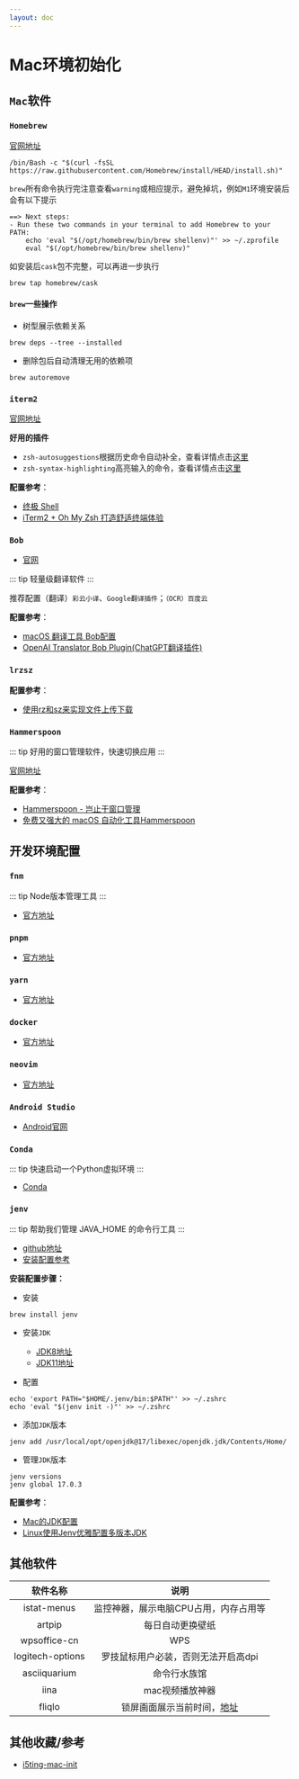 ```yaml
---
layout: doc
---
```


# Mac环境初始化

## `Mac`软件
### `Homebrew`

[官网地址](https://brew.sh/)

```shell
/bin/Bash -c "$(curl -fsSL https://raw.githubusercontent.com/Homebrew/install/HEAD/install.sh)"
```
`brew`所有命令执行完注意查看`warning`或相应提示，避免掉坑，例如`M1`环境安装后会有以下提示

```shell
==> Next steps:
- Run these two commands in your terminal to add Homebrew to your PATH:
    echo 'eval "$(/opt/homebrew/bin/brew shellenv)"' >> ~/.zprofile
    eval "$(/opt/homebrew/bin/brew shellenv)"
```
如安装后`cask`包不完整，可以再进一步执行

```shell
brew tap homebrew/cask
```

#### `brew`一些操作

- 树型展示依赖关系
```shell
brew deps --tree --installed
```
- 删除包后自动清理无用的依赖项
```shell
brew autoremove
```

### `iterm2`

[官网地址](https://iterm2.com/)

**好用的插件**
- `zsh-autosuggestions`根据历史命令自动补全，查看详情点击[这里](https://github.com/zsh-users/zsh-autosuggestions/blob/master/INSTALL.md)
- `zsh-syntax-highlighting`高亮输入的命令，查看详情点击[这里](https://github.com/zsh-users/zsh-syntax-highlighting/blob/master/INSTALL.md)

**配置参考**：
- [终极 Shell](https://macshuo.com/?p=676)
- [iTerm2 + Oh My Zsh 打造舒适终端体验](https://segmentfault.com/a/1190000014992947)

### `Bob`

- [官网](https://bobtranslate.com/)

::: tip
轻量级翻译软件
:::

推荐配置（翻译）`彩云小译`、`Google翻译插件`；`（OCR）百度云`

**配置参考**：

- [macOS 翻译工具 Bob配置](https://sspai.com/post/62721)
- [OpenAI Translator Bob Plugin(ChatGPT翻译插件)](https://github.com/yetone/bob-plugin-openai-translator)

### `lrzsz`
**配置参考**：

- [使用rz和sz来实现文件上传下载](https://segmentfault.com/a/1190000012166969)

### `Hammerspoon`
::: tip
好用的窗口管理软件，快速切换应用
:::

[官网地址](https://www.hammerspoon.org/)

**配置参考**：
- [Hammerspoon - 岂止于窗口管理](https://zhuanlan.zhihu.com/p/72499152)
- [免费又强大的 macOS 自动化工具Hammerspoon](https://sspai.com/post/53992)

## 开发环境配置

### `fnm`
::: tip
Node版本管理工具
:::

- [官方地址](https://github.com/Schniz/fnm)

### `pnpm`

- [官方地址](https://pnpm.io/)

### `yarn`

- [官方地址](https://yarnpkg.com/)

### `docker`

- [官方地址](https://www.docker.com/)

### `neovim`

- [官方地址](https://neovim.io/)

### `Android Studio`

- [Android官网](https://developer.android.com/?hl=zh-cn)


### `Conda`
::: tip
快速启动一个Python虚拟环境
:::
- [Conda](https://docs.conda.io/en/latest/)

### `jenv`

::: tip
帮助我们管理 JAVA_HOME 的命令行工具
:::
- [github地址](https://github.com/jenv/jenv)
- [安装配置参考](https://tobebetterjavaer.com/overview/jdk-install-config.html#macos-%E7%94%A8%E6%88%B7)

**安装配置步骤：**
- 安装
```shell
brew install jenv
```

- 安装`JDK`
  - [JDK8地址](https://www.oracle.com/java/technologies/downloads/#java8)
  - [JDK11地址](https://www.oracle.com/java/technologies/downloads/#java11)

- 配置
```shell
echo 'export PATH="$HOME/.jenv/bin:$PATH"' >> ~/.zshrc
echo 'eval "$(jenv init -)"' >> ~/.zshrc
```
- 添加`JDK`版本
```shell
jenv add /usr/local/opt/openjdk@17/libexec/openjdk.jdk/Contents/Home/
```
- 管理`JDK`版本
```shell
jenv versions
jenv global 17.0.3
```

**配置参考**：

- [Mac的JDK配置](https://cloud.tencent.com/developer/article/1782923)
- [Linux使用Jenv优雅配置多版本JDK](https://juejin.cn/post/7060142839694852127#heading-10)

## 其他软件

|软件名称|说明|
|:-:|:-:|
|istat-menus|监控神器，展示电脑CPU占用，内存占用等|
|artpip|每日自动更换壁纸|
|wpsoffice-cn|WPS|
|logitech-options|罗技鼠标用户必装，否则无法开启高dpi|
|asciiquarium|命令行水族馆|
|iina|mac视频播放神器|
|fliqlo|锁屏画面展示当前时间，[地址](https://fliqlo.com/)|

## 其他收藏/参考

- [i5ting-mac-init](https://github.com/i5ting/i5ting-mac-init)

